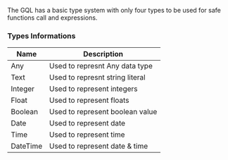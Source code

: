 The GQL has a basic type system with only four types to be used for safe functions call and expressions.

### Types Informations
| Name     | Description                     |
| -------- | ------------------------------- |
| Any      | Used to represnt Any data type  |
| Text     | Used to represnt string literal |
| Integer  | Used to represent integers      |
| Float    | Used to represent floats        |
| Boolean  | Used to represent boolean value |
| Date     | Used to represent date          |
| Time     | Used to represent time          |
| DateTime | Used to represent date & time   |